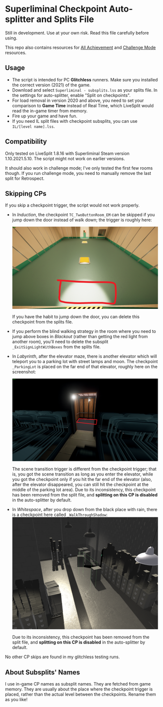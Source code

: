 

# Superliminal Checkpoint Auto-splitter and Splits File

Still in development. Use at your own risk. Read this file carefully before using.

This repo also contains resources for [All Achievement](AllAchievements) and [Challenge Mode](ChallengeMode) resources.

## Usage

* The script is intended for PC **Glitchless** runners. Make sure you installed the correct version (2021) of the game.
* Download and select `Superliminal - subsplits.lss` as your splits file. In the settings for auto-splitter, enable "Split on checkpoints".
* For load removal in version 2020 and above, you need to set your comparison to **Game Time** instead of Real Time, which LiveSplit would read the in-game timer from memory.
* Fire up your game and have fun.
* If you need IL split files with checkpoint subsplits, you can use `IL/[level name].lss`.

## Compatibility

Only tested on LiveSplit 1.8.16 with Superliminal Steam version 1.10.2021.5.10.  The script might not work on earlier versions.

It should also work in challenge mode; I've only tested the first few rooms though. If you run challenge mode, you need to manually remove the last split for Retrospect.

## Skipping CPs

If you skip a checkpoint trigger, the script would not work properly.

* In *Induction*, the checkpoint `TC_TwoButtonRoom_EM` can be skipped if you jump down the door instead of walk down; the trigger is roughly here:
  
  ![Position of the checkpoint `TC_TwoButtonRoom_EM`](position_TC_TwoButtonRoom_EM.png)

  If you have the habit to jump down the door, you can delete this checkpoint from the splits file.

* If you perform the blind walking strategy in the room where you need to jump above boxes in *Blackout* (rather than getting the red light from another room), you'll need to delete the subsplit `_ExitSignLightWithBoxes` from the splits file.

* In *Labyrinth*, after the elevator maze, there is another elevator which will teleport you to a parking lot with street lamps and moon. The checkpoint `_ParkingLot` is placed on the far end of that elevator, roughly here on the screenshot:

  ![Position of the checkpoint `_ParkingLot`](position_ParkingLot.png)

  The scene transition trigger is different from the checkpoint trigger; that is, you got the scene transition as long as you enter the elevator, while you got the checkpoint only if you hit the far end of the elevator (also, after the elevator disappeared, you can still hit the checkpoint at the middle of the parking lot area). Due to its inconsistency, this checkpoint has been removed from the split file, and **splitting on this CP is disabled** in the auto-splitter by default.

* In *Whitespace*, after you drop down from the black place with rain, there is a checkpoint here called `_WalkThroughShadow`:![position_WalkThroughShadow](position_WalkThroughShadow.png)

  Due to its inconsistency, this checkpoint has been removed from the split file, and **splitting on this CP is disabled** in the auto-splitter by default.

No other CP skips are found in my glitchless testing runs.

## About Subsplits' Names

I use in-game CP names as subsplit names. They are fetched from game memory. They are usually about the place where the checkpoint trigger is placed, rather than the actual level between the checkpoints. Rename them as you like!
